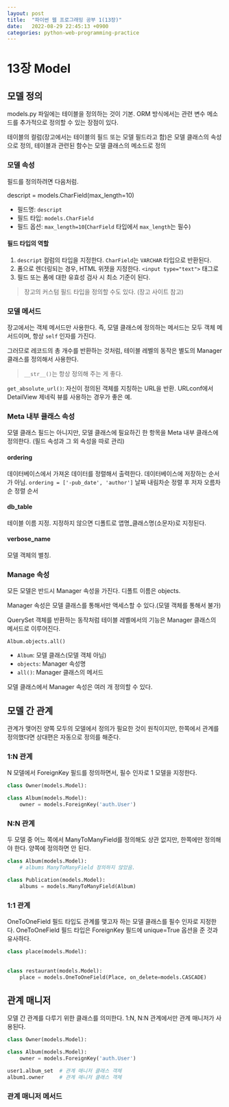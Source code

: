 ```yaml
---
layout: post
title:  "파이썬 웹 프로그래밍 공부 1(13장)"
date:   2022-08-29 22:45:13 +0900
categories: python-web-programming-practice
---
```


# 13장 Model

## 모델 정의 

models.py 파일에는 테이블을 정의하는 것이 기본.
ORM 방식에서는 관련 변수 메소드를 추가적으로 정의할 수 있는 장점이 있다.

테이블의 컬럼(장고에서는 테이블의 필드 또는 모델 필드라고 함)은 모델 클래스의 속성으로 정의, 테이블과 관련된 함수는 모델 클래스의 메소드로 정의

### 모델 속성

필드를 정의하려면 다음처럼.

descript = models.CharField(max_length=10)

* 필드명: `descript`
* 필드 타입: `models.CharField`
* 필드 옵션: `max_length=10`(`CharField` 타입에서 `max_length`는 필수)


#### 필드 타입의 역할
1. `descript` 컬럼의 타입을 지정한다. `CharField`는 `VARCHAR` 타입으로 반환된다.
2. 폼으로 렌더링되는 경우, HTML 위젯을 지정한다. `<input type="text">` 태그로
3. 필드 또는 폼에 대한 유효성 검사 시 최소 기준이 된다.


> 장고의 커스텀 필드 타입을 정의할 수도 있다. (장고 사이트 참고)


### 모델 메서드

장고에서는 객체 메서드만 사용한다. 즉, 모델 클래스에 정의하는 메서드는 모두 객체 메서드이며, 항상 `self` 인자를 가진다.

그러므로 레코드의 총 개수를 반환하는 것처럼, 테이블 레벨의 동작은 별도의 Manager 클래스를 정의해서 사용한다.

> `__str__()`는 항상 정의해 주는 게 좋다.


`get_absolute_url()`: 자신이 정의된 객체를 지칭하는 URL을 반환. URLconf에서 DetailView 제네릭 뷰를 사용하는 경우가 좋은 예.


### Meta 내부 클래스 속성

모델 클래스 필드는 아니지만, 모델 클래스에 필요하긴 한 항목을 Meta 내부 클래스에 정의한다.
(필드 속성과 그 외 속성을 따로 관리)

#### ordering
데이터베이스에서 가져온 데이터를 정렬해서 출력한다. 데이터베이스에 저장하는 순서가 아님.
`ordering = ['-pub_date', 'author']`
날짜 내림차순 정렬 후 저자 오름차순 정렬 순서

#### db_table
테이블 이름 지정. 지정하지 않으면 디폴트로 앱명_클래스명(소문자)로 지정된다.

#### verbose_name
모델 객체의 별칭.



### Manage 속성

모든 모델은 반드시 Manager 속성을 가진다. 디폴트 이름은 objects.

Manager 속성은 모델 클래스를 통해서만 액세스할 수 있다.(모델 객체를 통해서 불가)

QuerySet 객체를 반환하는 동작처럼 테이블 레벨에서의 기능은 Manager 클래스의 메서드로 이루어진다.

`Album.objects.all()`

* `Album`: 모델 클래스(모델 객체 아님)
* `objects`: Manager 속성명
* `all()`: Manager 클래스의 메서드

모델 클래스에서 Manager 속성은 여러 개 정의할 수 있다.


## 모델 간 관계

관계가 맺어진 양쪽 모두의 모델에서 정의가 필요한 것이 원칙이지만, 한쪽에서 관계를 정의했다면 상대편은 자동으로 정의를 해준다.


### 1:N 관계
N 모델에서 ForeignKey 필드를 정의하면서, 필수 인자로 1 모델을 지정한다.

```python
class Owner(models.Model):

class Album(models.Model):
    owner = models.ForeignKey('auth.User')
```

### N:N 관계
두 모델 중 어느 쪽에서 ManyToManyField를 정의해도 상관 없지만, 한쪽에만 정의해야 한다. 양쪽에 정의하면 안 된다.

```python
class Album(models.Model):
    # albums ManyToManyField 정의하지 않았음.

class Publication(models.Model):
    albums = models.ManyToManyField(Album)

```


### 1:1 관계
OneToOneField 필드 타입도 관계를 맺고자 하는 모델 클래스를 필수 인자로 지정한다. OneToOneField 필드 타입은 ForeignKey 필드에 unique=True 옵션을 준 것과 유사하다.

```python
class place(models.Model):
    
    
class restaurant(models.Model):
    place = models.OneToOneField(Place, on_delete=models.CASCADE)

```


## 관계 매니저

모델 간 관계를 다루기 위한 클래스를 의미한다. 1:N, N:N 관계에서만 관계 매니저가 사용된다.

```python
class Owner(models.Model):

class Album(models.Model):
    owner = models.ForeignKey('auth.User')

user1.album_set  # 관계 매니저 클래스 객체
album1.owner     # 관계 매니저 클래스 객체
```

### 관계 매니저 메서드







